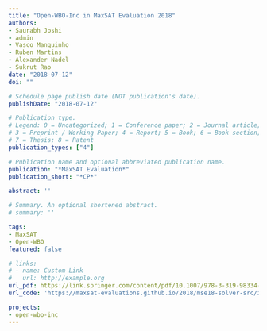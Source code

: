 ```yaml
---
title: "Open-WBO-Inc in MaxSAT Evaluation 2018"
authors:
- Saurabh Joshi
- admin
- Vasco Manquinho
- Ruben Martins
- Alexander Nadel
- Sukrut Rao
date: "2018-07-12"
doi: ""

# Schedule page publish date (NOT publication's date).
publishDate: "2018-07-12"

# Publication type.
# Legend: 0 = Uncategorized; 1 = Conference paper; 2 = Journal article;
# 3 = Preprint / Working Paper; 4 = Report; 5 = Book; 6 = Book section;
# 7 = Thesis; 8 = Patent
publication_types: ["4"]

# Publication name and optional abbreviated publication name.
publication: "*MaxSAT Evaluation*"
publication_short: "*CP*"

abstract: ''

# Summary. An optional shortened abstract.
# summary: ''

tags:
- MaxSAT
- Open-WBO
featured: false

# links:
# - name: Custom Link
#   url: http://example.org
url_pdf: https://link.springer.com/content/pdf/10.1007/978-3-319-98334-9_15.pdf
url_code: 'https://maxsat-evaluations.github.io/2018/mse18-solver-src/incomplete/Open-WBO-Inc.zip'

projects:
- open-wbo-inc
---
```

